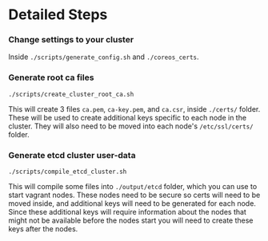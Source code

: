 # Detailed Steps

### Change settings to your cluster

Inside `./scripts/generate_config.sh` and `./coreos_certs`.

### Generate root ca files

```
./scripts/create_cluster_root_ca.sh
```

This will create 3 files `ca.pem`, `ca-key.pem`, and `ca.csr`, inside `./certs/` folder. These will be used to create additional keys specific to each node in the cluster. They will also need to be moved into each node's `/etc/ssl/certs/` folder.

### Generate etcd cluster user-data

```
./scripts/compile_etcd_cluster.sh
```

This will compile some files into `./output/etcd` folder, which you can use to start vagrant nodes. These nodes need to be secure so certs will need to be moved inside, and additional keys will need to be generated for each node. Since these additional keys will require information about the nodes that might not be available before the nodes start you will need to create these keys after the nodes.